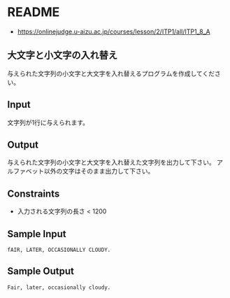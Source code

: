 # README
- <https://onlinejudge.u-aizu.ac.jp/courses/lesson/2/ITP1/all/ITP1_8_A>
## 大文字と小文字の入れ替え
与えられた文字列の小文字と大文字を入れ替えるプログラムを作成してください。
## Input
文字列が1行に与えられます。
## Output
与えられた文字列の小文字と大文字を入れ替えた文字列を出力して下さい。
アルファベット以外の文字はそのまま出力して下さい。
## Constraints
- 入力される文字列の長さ < 1200
## Sample Input
```
fAIR, LATER, OCCASIONALLY CLOUDY.
```
## Sample Output
```
Fair, later, occasionally cloudy.
```
